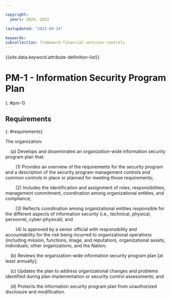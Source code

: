```yaml
---

copyright:
  years: 2020, 2022

lastupdated: "2022-09-24"

keywords: 
subcollection: framework-financial-services-controls
---
```


{{site.data.keyword.attribute-definition-list}}

# PM-1 - Information Security Program Plan
{: #pm-1}

## Requirements
{: #requirements}

The organization:

&nbsp;&nbsp;&nbsp;&nbsp;(a) Develops and disseminates an organization-wide information security program plan that:

&nbsp;&nbsp;&nbsp;&nbsp;&nbsp;&nbsp;&nbsp;&nbsp;(1) Provides an overview of the requirements for the security program and a description of the security program management controls and common controls in place or planned for meeting those requirements;

&nbsp;&nbsp;&nbsp;&nbsp;&nbsp;&nbsp;&nbsp;&nbsp;(2) Includes the identification and assignment of roles, responsibilities, management commitment, coordination among organizational entities, and compliance;

&nbsp;&nbsp;&nbsp;&nbsp;&nbsp;&nbsp;&nbsp;&nbsp;(3) Reflects coordination among organizational entities responsible for the different aspects of information security (i.e., technical, physical, personnel, cyber-physical); and

&nbsp;&nbsp;&nbsp;&nbsp;&nbsp;&nbsp;&nbsp;&nbsp;(4) Is approved by a senior official with responsibility and accountability for the risk being incurred to organizational operations (including mission, functions, image, and reputation), organizational assets, individuals, other organizations, and the Nation;

&nbsp;&nbsp;&nbsp;&nbsp;(b) Reviews the organization-wide information security program plan [at least annually];

&nbsp;&nbsp;&nbsp;&nbsp;(c) Updates the plan to address organizational changes and problems identified during plan implementation or security control assessments; and

&nbsp;&nbsp;&nbsp;&nbsp;(d) Protects the information security program plan from unauthorized disclosure and modification.

